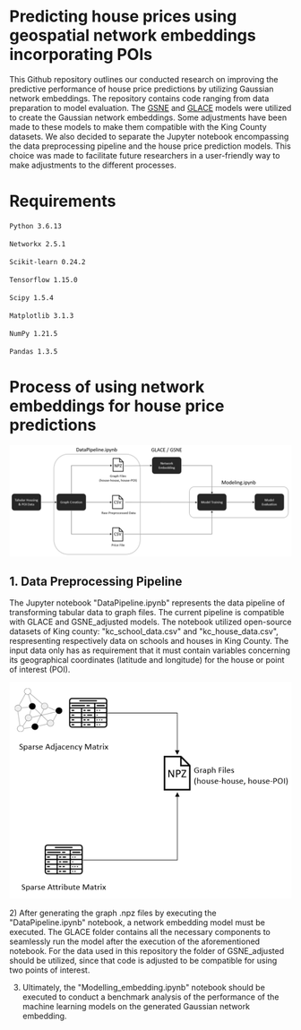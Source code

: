 # Predicting house prices using geospatial network embeddings incorporating POIs
This Github repository outlines our conducted research on improving the predictive performance of house price predictions by utilizing Gaussian network embeddings. The repository contains code ranging from data preparation to model evaluation. The [GSNE](https://arxiv.org/pdf/2009.00254.pdf) and [GLACE]([https://arxiv.org/pdf/2009.00254.pdf](https://arxiv.org/pdf/1912.00536.pdf))
models were utilized to create the Gaussian network embeddings. Some adjustments have been made to these models to make them compatible with the King County datasets. We also decided to separate the Jupyter notebook encompassing the data preprocessing pipeline and the house price prediction models. This choice was made to facilitate future researchers in a user-friendly way to make adjustments to the different processes. 

# Requirements
```
Python 3.6.13

Networkx 2.5.1

Scikit-learn 0.24.2

Tensorflow 1.15.0

Scipy 1.5.4

Matplotlib 3.1.3

NumPy 1.21.5

Pandas 1.3.5
```

# Process of using network embeddings for house price predictions 

![Visual representation of using network embeddings for house price predictions](Figures/Overview_process.png)

## **1. Data Preprocessing Pipeline** 
The Jupyter notebook "DataPipeline.ipynb" represents the data pipeline of transforming tabular data to graph files. The current pipeline is compatible with GLACE and GSNE_adjusted models. The notebook utilized open-source datasets of King county: "kc_school_data.csv" and "kc_house_data.csv", respresenting respectively data on schools and houses in King County. The input data only has as requirement that it must contain variables concerning its geographical coordinates (latitude and longitude) for the house or point of interest (POI). 

<p align="center">
  <img src="Figures/Overview_GraphFiles.png" alt="Visual representation of the data pipeline" />
</p>
2) After generating the graph .npz files by executing the "DataPipeline.ipynb" notebook, a network embedding model must be executed. The GLACE folder contains all the necessary components to seamlessly run the model after the execution of the aforementioned notebook. For the data used in this repository the folder of GSNE_adjusted should be utilized, since that code is adjusted to be compatible for using two points of interest.


3) Ultimately, the "Modelling_embedding.ipynb" notebook should be executed to conduct a benchmark analysis of the performance of the machine learning models on the generated Gaussian network embedding. 








